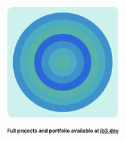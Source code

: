 <a href="https://github.com/jb3/fractal"><img width="256px" src="fractal-20251101-141901.png"/></a>

<sub>**Full projects and portfolio available at [jb3.dev](https://jb3.dev/)**</sub>
